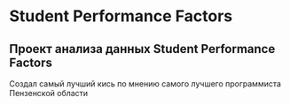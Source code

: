 # Student Performance Factors
## Проект анализа данных Student Performance Factors
Создал самый лучший кись по мнению самого лучшего программиста Пензенской области
